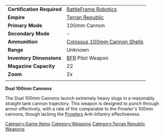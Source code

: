 |                            |                                                                          |
| -------------------------- | ------------------------------------------------------------------------ |
| **Certification Required** | [BattleFrame Robotics](/BattleFrame_Robotics "wikilink")                 |
| **Empire**                 | [Terran Republic](/Terran_Republic "wikilink")                           |
| **Primary Mode**           | 100mm Cannon                                                             |
| **Secondary Mode**         | \-                                                                       |
| **Ammunition**             | [Colossus 100mm Cannon Shells](/Colossus_100mm_Cannon_Shells "wikilink") |
| **Range**                  | Unknown                                                                  |
| **Inventory Dimensions**   | [BFR](/BFR "wikilink") Pilot Weapon                                      |
| **Magazine Capacity**      | 22                                                                       |
| **Zoom**                   | 2x                                                                       |
|                            |                                                                          |

**Dual 100mm Cannons**

The Dual 100mm Cannons launch extremely heavy slugs in a reasonably
straight tank cannon trajectory. This weapon is designed to punch
through armor effectively, with a rate of fire comparable to the
Prowler's 100mm cannons, though lacking the
[Prowlers](/Prowler "wikilink") Anti-Infantry effectiveness.

[Category:Game Items](/Category:Game_Items "wikilink")
[Category:Weapons](/Category:Weapons "wikilink") [Category:Terran
Republic Weapons](/Category:Terran_Republic_Weapons "wikilink")
